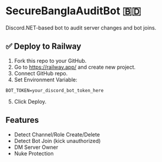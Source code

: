 # SecureBanglaAuditBot 🇧🇩

Discord.NET-based bot to audit server changes and bot joins.

## ✅ Deploy to Railway

1. Fork this repo to your GitHub.
2. Go to https://railway.app/ and create new project.
3. Connect GitHub repo.
4. Set Environment Variable:

```
BOT_TOKEN=your_discord_bot_token_here
```

5. Click Deploy.

## Features

- Detect Channel/Role Create/Delete
- Detect Bot Join (kick unauthorized)
- DM Server Owner
- Nuke Protection